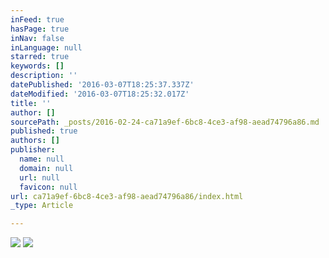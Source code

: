 ```yaml
---
inFeed: true
hasPage: true
inNav: false
inLanguage: null
starred: true
keywords: []
description: ''
datePublished: '2016-03-07T18:25:37.337Z'
dateModified: '2016-03-07T18:25:32.017Z'
title: ''
author: []
sourcePath: _posts/2016-02-24-ca71a9ef-6bc8-4ce3-af98-aead74796a86.md
published: true
authors: []
publisher:
  name: null
  domain: null
  url: null
  favicon: null
url: ca71a9ef-6bc8-4ce3-af98-aead74796a86/index.html
_type: Article

---
```

![](https://s3-us-west-2.amazonaws.com/the-grid-img/p/4cfb5cec1df623730766ac2eec1cc201eb0366af.jpg)
![](https://the-grid-user-content.s3-us-west-2.amazonaws.com/d497e14d-dfa4-40b2-a9dc-9f6a4c0a1e6a.jpg)